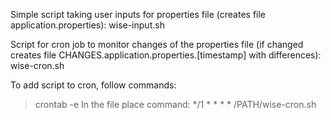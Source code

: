 Simple script taking user inputs for properties file (creates file application.properties):
wise-input.sh

Script for cron job to monitor changes of the properties file (if changed creates file CHANGES.application.properties.[timestamp] with differences):
wise-cron.sh

To add script to cron, follow commands:
> crontab -e
In the file place command:
> */1 * * * * /PATH/wise-cron.sh

